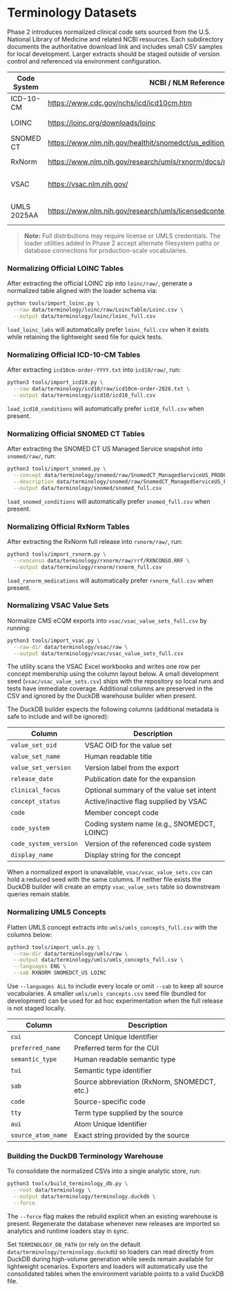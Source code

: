 # Terminology Datasets

Phase 2 introduces normalized clinical code sets sourced from the U.S. National Library of Medicine and related NCBI resources. Each subdirectory documents the authoritative download link and includes small CSV samples for local development. Larger extracts should be staged outside of version control and referenced via environment configuration.

| Code System | NCBI / NLM Reference | Local Layout |
|-------------|----------------------|--------------|
| ICD-10-CM   | https://www.cdc.gov/nchs/icd/icd10cm.htm | `icd10/icd10_conditions.csv` (seed) / `icd10/raw/` (official) |
| LOINC       | https://loinc.org/downloads/loinc | `loinc/loinc_labs.csv` (seed) / `loinc/raw/` (official) |
| SNOMED CT   | https://www.nlm.nih.gov/healthit/snomedct/us_edition.html | `snomed/snomed_conditions.csv` (seed) / `snomed/raw/` (official) |
| RxNorm      | https://www.nlm.nih.gov/research/umls/rxnorm/docs/rxnormfiles.html | `rxnorm/rxnorm_medications.csv` (seed) / `rxnorm/raw/` (official) |
| VSAC        | https://vsac.nlm.nih.gov/ | `vsac/vsac_value_sets.csv` (optional seed) / `vsac/raw/` (official value set releases) |
| UMLS 2025AA | https://www.nlm.nih.gov/research/umls/licensedcontent/umlsknowledgesources.html | `umls/umls_concepts.csv` (optional seed) / `umls/raw/` (full UMLS release) |

> **Note:** Full distributions may require license or UMLS credentials. The loader utilities added in Phase 2 accept alternate filesystem paths or database connections for production-scale vocabularies.

### Normalizing Official LOINC Tables

After extracting the official LOINC zip into `loinc/raw/`, generate a normalized table aligned with the loader schema via:

```bash
python tools/import_loinc.py \
  --raw data/terminology/loinc/raw/LoincTable/Loinc.csv \
  --output data/terminology/loinc/loinc_full.csv
```

`load_loinc_labs` will automatically prefer `loinc_full.csv` when it exists while retaining the lightweight seed file for quick tests.

### Normalizing Official ICD-10-CM Tables

After extracting `icd10cm-order-YYYY.txt` into `icd10/raw/`, run:

```bash
python3 tools/import_icd10.py \
  --raw data/terminology/icd10/raw/icd10cm-order-2026.txt \
  --output data/terminology/icd10/icd10_full.csv
```

`load_icd10_conditions` will automatically prefer `icd10_full.csv` when present.

### Normalizing Official SNOMED CT Tables

After extracting the SNOMED CT US Managed Service snapshot into `snomed/raw/`, run:

```bash
python3 tools/import_snomed.py \
  --concept data/terminology/snomed/raw/SnomedCT_ManagedServiceUS_PRODUCTION_US1000124_20250901T120000Z/Snapshot/Terminology/sct2_Concept_Snapshot_US1000124_20250901.txt \
  --description data/terminology/snomed/raw/SnomedCT_ManagedServiceUS_PRODUCTION_US1000124_20250901T120000Z/Snapshot/Terminology/sct2_Description_Snapshot-en_US1000124_20250901.txt \
  --output data/terminology/snomed/snomed_full.csv
```

`load_snomed_conditions` will automatically prefer `snomed_full.csv` when present.

### Normalizing Official RxNorm Tables

After extracting the RxNorm full release into `rxnorm/raw/`, run:

```bash
python3 tools/import_rxnorm.py \
  --rxnconso data/terminology/rxnorm/raw/rrf/RXNCONSO.RRF \
  --output data/terminology/rxnorm/rxnorm_full.csv
```

`load_rxnorm_medications` will automatically prefer `rxnorm_full.csv` when present.

### Normalizing VSAC Value Sets

Normalize CMS eCQM exports into `vsac/vsac_value_sets_full.csv` by running:

```bash
python3 tools/import_vsac.py \
  --raw-dir data/terminology/vsac/raw \
  --output data/terminology/vsac/vsac_value_sets_full.csv
```

The utility scans the VSAC Excel workbooks and writes one row per concept
membership using the column layout below. A small development seed
(`vsac/vsac_value_sets.csv`) ships with the repository so local runs and tests
have immediate coverage. Additional columns are preserved in the CSV and
ignored by the DuckDB warehouse builder when present.

The DuckDB builder expects the following columns (additional metadata is safe to include and will be ignored):

| Column | Description |
|--------|-------------|
| `value_set_oid` | VSAC OID for the value set |
| `value_set_name` | Human readable title |
| `value_set_version` | Version label from the export |
| `release_date` | Publication date for the expansion |
| `clinical_focus` | Optional summary of the value set intent |
| `concept_status` | Active/inactive flag supplied by VSAC |
| `code` | Member concept code |
| `code_system` | Coding system name (e.g., SNOMEDCT, LOINC) |
| `code_system_version` | Version of the referenced code system |
| `display_name` | Display string for the concept |

When a normalized export is unavailable, `vsac/vsac_value_sets.csv` can hold a reduced seed with the same columns. If neither file exists the DuckDB builder will create an empty `vsac_value_sets` table so downstream queries remain stable.

### Normalizing UMLS Concepts

Flatten UMLS concept extracts into `umls/umls_concepts_full.csv` with the columns below:

```bash
python3 tools/import_umls.py \
  --raw-dir data/terminology/umls/raw \
  --output data/terminology/umls/umls_concepts_full.csv \
  --languages ENG \
  --sab RXNORM SNOMEDCT_US LOINC
```

Use `--languages ALL` to include every locale or omit `--sab` to keep all source
vocabularies. A smaller `umls/umls_concepts.csv` seed file (bundled for
development) can be used for ad hoc experimentation when the full release is not
staged locally.

| Column | Description |
|--------|-------------|
| `cui` | Concept Unique Identifier |
| `preferred_name` | Preferred term for the CUI |
| `semantic_type` | Human readable semantic type |
| `tui` | Semantic type identifier |
| `sab` | Source abbreviation (RxNorm, SNOMEDCT, etc.) |
| `code` | Source-specific code |
| `tty` | Term type supplied by the source |
| `aui` | Atom Unique Identifier |
| `source_atom_name` | Exact string provided by the source |

### Building the DuckDB Terminology Warehouse

To consolidate the normalized CSVs into a single analytic store, run:

```bash
python3 tools/build_terminology_db.py \
  --root data/terminology \
  --output data/terminology/terminology.duckdb \
  --force
```

The `--force` flag makes the rebuild explicit when an existing warehouse is present. Regenerate the database whenever new releases are imported so analytics and runtime loaders stay in sync.

Set `TERMINOLOGY_DB_PATH` (or rely on the default `data/terminology/terminology.duckdb`) so loaders can read directly from DuckDB during high-volume generation while seeds remain available for lightweight scenarios. Exporters and loaders will automatically use the consolidated tables when the environment variable points to a valid DuckDB file.
